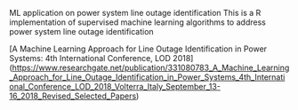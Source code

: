 ML application on power system line outage identification
This is a R implementation of supervised machine learning algorithms to address power system line outage identification

[A Machine Learning Approach for Line Outage Identification in Power Systems: 4th International Conference, LOD 2018] (https://www.researchgate.net/publication/331080783_A_Machine_Learning_Approach_for_Line_Outage_Identification_in_Power_Systems_4th_International_Conference_LOD_2018_Volterra_Italy_September_13-16_2018_Revised_Selected_Papers)
